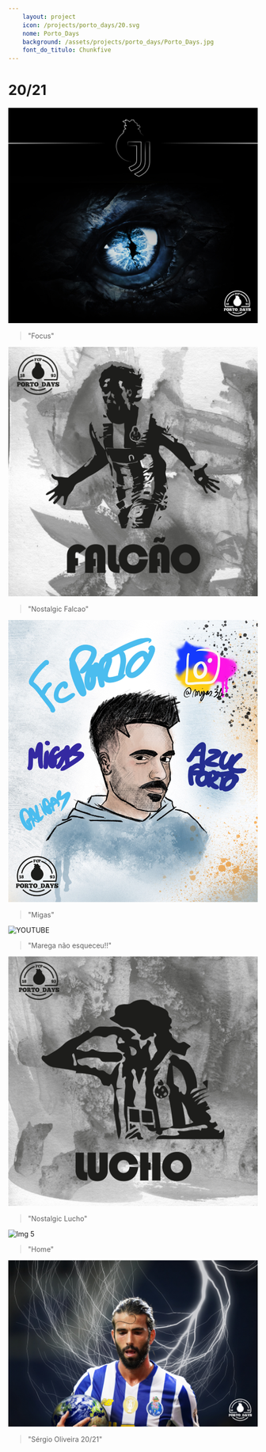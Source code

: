 ```yaml
---
    layout: project
    icon: /projects/porto_days/20.svg
    nome: Porto_Days
    background: /assets/projects/porto_days/Porto_Days.jpg
    font_do_titulo: Chunkfive
---
```


# 20/21

![Img 1](/assets/projects/porto_days/Eyedragon.jpg)
> "Focus"

![Img 2](/assets/projects/porto_days/Falcao1.jpg)
> "Nostalgic Falcao"

![Img 3](/assets/projects/porto_days/Migas1.jpg)
> "Migas"

![YOUTUBE](https://www.youtube.com/embed/fj6V7stjChk)
> "Marega não esqueceu!!"

![Img 4](/assets/projects/porto_days/Lucho.jpg)
> "Nostalgic Lucho"

![Img 5](/assets/projects/porto_days/Homeestadio.jpg)
> "Home"

![Img 6](/assets/projects/porto_days/SergioOliveira.jpg)
> "Sérgio Oliveira 20/21"